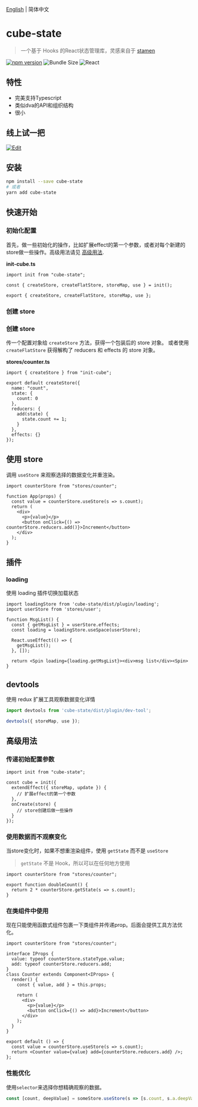 
[English](./README.md) | 简体中文

# cube-state

> 一个基于 Hooks 的React状态管理库，灵感来自于 [stamen](https://github.com/forsigner/stamen)

[![npm version](https://img.shields.io/npm/v/cube-state.svg?logo=npm)](https://www.npmjs.com/package/cube-state)
![Bundle Size](https://badgen.net/bundlephobia/minzip/cube-state)
![React](https://img.shields.io/npm/dependency-version/cube-state/peer/react?logo=react)

## 特性

- 完美支持Typescript
- 类似dva的API和组织结构
- 很小

## 线上试一把

[![Edit](https://codesandbox.io/static/img/play-codesandbox.svg)](https://codesandbox.io/s/count-4ng8l)

## 安装

```bash
npm install --save cube-state
# 或者
yarn add cube-state
```

## 快速开始

### 初始化配置

首先，做一些初始化的操作，比如扩展effect的第一个参数，或者对每个新建的store做一些操作。高级用法请见 [高级用法](#高级用法).

**init-cube.ts**

```tsx
import init from "cube-state";

const { createStore, createFlatStore, storeMap, use } = init();

export { createStore, createFlatStore, storeMap, use };
```

### 创建 store

### 创建 store

传一个配置对象给 `createStore` 方法，获得一个包装后的 store 对象。
或者使用 `createFlatStore` 获得解构了 reducers 和 effects 的 store 对象。

**stores/counter.ts**

```tsx
import { createStore } from "init-cube";

export default createStore({
  name: "count",
  state: {
    count: 0
  },
  reducers: {
    add(state) {
      state.count += 1;
    }
  },
  effects: {}
});
```

## 使用 store

调用 `useStore` 来观察选择的数据变化并重渲染。

```tsx
import counterStore from "stores/counter";

function App(props) {
  const value = counterStore.useStore(s => s.count);
  return (
    <div>
      <p>{value}</p>
      <button onClick={() => counterStore.reducers.add()}>Increment</button>
    </div>
  );
}
```

## 插件

### loading

使用 loading 插件切换加载状态

```tsx
import loadingStore from 'cube-state/dist/plugin/loading';
import userStore from 'stores/user';

function MsgList() {
  const { getMsgList } = userStore.effects;
  const loading = loadingStore.useSpace(userStore);

  React.useEffect(() => {
    getMsgList();
  }, []);

  return <Spin loading={loading.getMsgList}><div>msg list</div><Spin>
}
```

## devtools

使用 redux 扩展工具观察数据变化详情

```js
import devtools from 'cube-state/dist/plugin/dev-tool';

devtools({ storeMap, use });
```

## 高级用法

### 传递初始配置参数

```tsx
import init from "cube-state";

const cube = init({
  extendEffect({ storeMap, update }) {
    // 扩展effect的第一个参数
  },
  onCreate(store) {
    // store创建后做一些操作
  }
});
```

### 使用数据而不观察变化

当store变化时，如果不想重渲染组件，使用 `getState` 而不是 `useStore`

> `getState` 不是 Hook，所以可以在任何地方使用

```tsx
import counterStore from "stores/counter";

export function doubleCount() {
  return 2 * counterStore.getState(s => s.count);
}
```

### 在类组件中使用

现在只能使用函数式组件包裹一下类组件并传递prop。后面会提供工具方法优化。

```tsx
import counterStore from "stores/counter";

interface IProps {
  value: typeof counterStore.stateType.value;
  add: typeof counterStore.reducers.add;
}
class Counter extends Component<IProps> {
  render() {
    const { value, add } = this.props;

    return (
      <div>
        <p>{value}</p>
        <button onClick={() => add}>Increment</button>
      </div>
    );
  }
}

export default () => {
  const value = counterStore.useStore(s => s.count);
  return <Counter value={value} add={counterStore.reducers.add} />;
};
```

### 性能优化

使用`selector`来选择你想精确观察的数据。

```jsx
const [count, deepValue] = someStore.useStore(s => [s.count, s.a.deepValue]);
```
